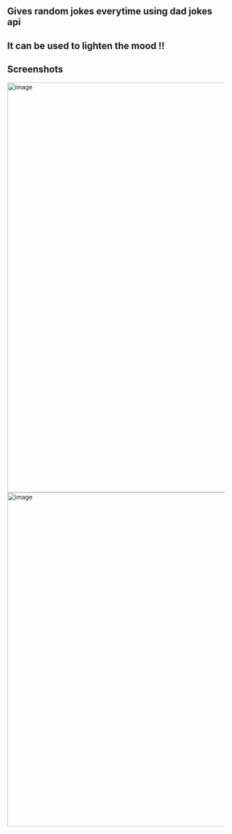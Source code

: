## Gives random jokes everytime using dad jokes api

## It can be used to lighten the mood !!

## Screenshots
<img width="947" alt="image" src="https://user-images.githubusercontent.com/75061992/184905281-ea41b650-fa5c-4c4f-b627-6a6adea39ea1.png">
<img width="772" alt="image" src="https://user-images.githubusercontent.com/75061992/184905573-12efe2b2-6c63-4a1a-99aa-695e73ea1833.png">

